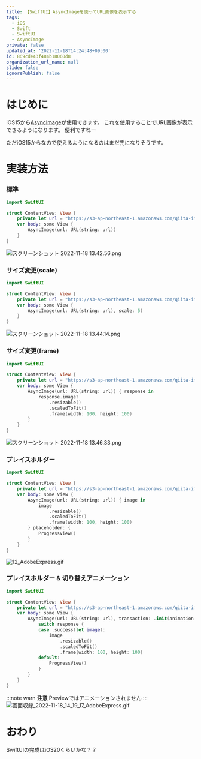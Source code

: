 ```yaml
---
title: 【SwiftUI】AsyncImageを使ってURL画像を表示する
tags:
  - iOS
  - Swift
  - SwiftUI
  - AsyncImage
private: false
updated_at: '2022-11-18T14:24:48+09:00'
id: 869cde43f484b18060d8
organization_url_name: null
slide: false
ignorePublish: false
---
```

# はじめに
iOS15から[AsyncImage](https://developer.apple.com/documentation/swiftui/asyncimage)が使用できます。
これを使用することでURL画像が表示できるようになります。
便利ですねー

ただiOS15からなので使えるようになるのはまだ先になりそうです。

# 実装方法
### 標準
```swift
import SwiftUI

struct ContentView: View {
    private let url = "https://s3-ap-northeast-1.amazonaws.com/qiita-image-store/0/1745371/16fffb96aaa9ea64e44d21f407f053ca3445a99b/x_large.png?1633600430"
    var body: some View {
        AsyncImage(url: URL(string: url))
    }
}
```
![スクリーンショット 2022-11-18 13.42.56.png](https://qiita-image-store.s3.ap-northeast-1.amazonaws.com/0/1745371/66523f32-9b66-7732-337d-094acad28030.png)

### サイズ変更(scale)
```swift
import SwiftUI

struct ContentView: View {
    private let url = "https://s3-ap-northeast-1.amazonaws.com/qiita-image-store/0/1745371/16fffb96aaa9ea64e44d21f407f053ca3445a99b/x_large.png?1633600430"
    var body: some View {
        AsyncImage(url: URL(string: url), scale: 5)
    }
}
```
![スクリーンショット 2022-11-18 13.44.14.png](https://qiita-image-store.s3.ap-northeast-1.amazonaws.com/0/1745371/334bae8d-5244-c7af-a723-c8fec237e217.png)

### サイズ変更(frame)
```swift
import SwiftUI

struct ContentView: View {
    private let url = "https://s3-ap-northeast-1.amazonaws.com/qiita-image-store/0/1745371/16fffb96aaa9ea64e44d21f407f053ca3445a99b/x_large.png?1633600430"
    var body: some View {
        AsyncImage(url: URL(string: url)) { response in
            response.image?
                .resizable()
                .scaledToFit()
                .frame(width: 100, height: 100)
        }
    }
}
```
![スクリーンショット 2022-11-18 13.46.33.png](https://qiita-image-store.s3.ap-northeast-1.amazonaws.com/0/1745371/049c35df-14e4-4d04-230a-70be93c95a1c.png)

### プレイスホルダー
```swift
import SwiftUI

struct ContentView: View {
    private let url = "https://s3-ap-northeast-1.amazonaws.com/qiita-image-store/0/1745371/16fffb96aaa9ea64e44d21f407f053ca3445a99b/x_large.png?1633600430"
    var body: some View {
        AsyncImage(url: URL(string: url)) { image in
            image
                .resizable()
                .scaledToFit()
                .frame(width: 100, height: 100)
        } placeholder: {
            ProgressView()
        }
    }
}
```
![12_AdobeExpress.gif](https://qiita-image-store.s3.ap-northeast-1.amazonaws.com/0/1745371/0150ecd3-41f7-8f75-fe0f-872f5276f4e2.gif)

### プレイスホルダー & 切り替えアニメーション
```swift
import SwiftUI

struct ContentView: View {
    private let url = "https://s3-ap-northeast-1.amazonaws.com/qiita-image-store/0/1745371/16fffb96aaa9ea64e44d21f407f053ca3445a99b/x_large.png?1633600430"
    var body: some View {
        AsyncImage(url: URL(string: url), transaction: .init(animation: .easeInOut(duration: 1))) { response in
            switch response {
            case .success(let image):
                image
                    .resizable()
                    .scaledToFit()
                    .frame(width: 100, height: 100)
            default:
                ProgressView()
            }
        }
    }
}
```
:::note warn
**注意**
Previewではアニメーションされません
:::
![画面収録_2022-11-18_14_19_17_AdobeExpress.gif](https://qiita-image-store.s3.ap-northeast-1.amazonaws.com/0/1745371/707f2bda-c372-5eba-588b-fa0a44ab1be9.gif)

# おわり
SwiftUIの完成はiOS20くらいかな？？
